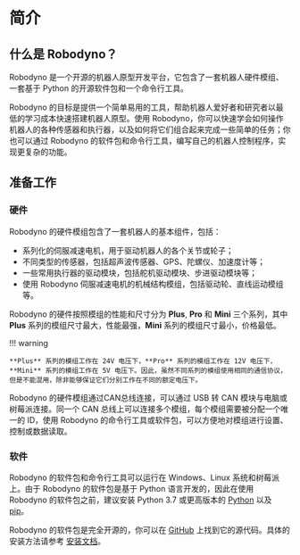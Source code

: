 # 简介

## 什么是 Robodyno？

Robodyno 是一个开源的机器人原型开发平台，它包含了一套机器人硬件模组、一套基于 Python 的开源软件包和一个命令行工具。

Robodyno 的目标是提供一个简单易用的工具，帮助机器人爱好者和研究者以最低的学习成本快速搭建机器人原型。使用 Robodyno，你可以快速学会如何操作机器人的各种传感器和执行器，以及如何将它们组合起来完成一些简单的任务；你也可以通过 Robodyno 的软件包和命令行工具，编写自己的机器人控制程序，实现更复杂的功能。

## 准备工作

### 硬件

Robodyno 的硬件模组包含了一套机器人的基本组件，包括：

* 系列化的伺服减速电机，用于驱动机器人的各个关节或轮子；
* 不同类型的传感器，包括超声波传感器、GPS、陀螺仪、加速度计等；
* 一些常用执行器的驱动模块，包括舵机驱动模块、步进驱动模块等；
* 使用 Robodyno 伺服减速电机的机械结构模组，包括驱动轮、直线运动模组等。

Robodyno 的硬件按照模组的性能和尺寸分为 **Plus**, **Pro** 和 **Mini** 三个系列，其中 **Plus** 系列的模组尺寸最大，性能最强，**Mini** 系列的模组尺寸最小，价格最低。

!!! warning

    **Plus** 系列的模组工作在 24V 电压下，**Pro** 系列的模组工作在 12V 电压下，**Mini** 系列的模组工作在 5V 电压下。因此，虽然不同系列的模组使用相同的通信协议，但是不能混用，除非能够保证它们分别工作在不同的额定电压下。

Robodyno 的硬件模组通过CAN总线连接，可以通过 USB 转 CAN 模块与电脑或树莓派连接。同一个 CAN 总线上可以连接多个模组，每个模组需要被分配一个唯一的 ID，使用 Robodyno 的命令行工具或软件包，可以方便地对模组进行设置、控制或数据读取。

### 软件

Robodyno 的软件包和命令行工具可以运行在 Windows、Linux 系统和树莓派上。由于 Robodyno 的软件包是基于 Python 语言开发的，因此在使用 Robodyno 的软件包之前，建议安装 Python 3.7 或更高版本的 [Python](https://www.python.org/downloads/) 以及 [pip](https://pip.pypa.io/en/stable/installation/)。

Robodyno 的软件包是完全开源的，你可以在 [GitHub](https://github.com/robodyno/robodyno) 上找到它的源代码。具体的安装方法请参考 [安装文档](installation/)。
